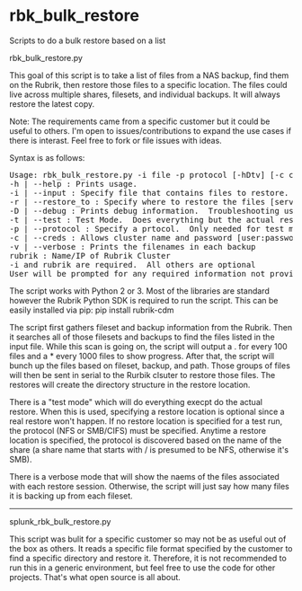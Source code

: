 # rbk_bulk_restore
Scripts to do a bulk restore based on a list

rbk_bulk_restore.py

This goal of this script is to take a list of files from a NAS backup, find them on the Rubrik, then restore those files to a specific location.
The files could live across multiple shares, filesets, and individual backups.  It will always restore the latest copy.

Note: The requirements came from a specific customer but it could be useful to others.  I'm open to issues/contributions to expand the use cases if there is interast.  Feel free to fork or file issues with ideas.

Syntax is as follows:
<pre>
Usage: rbk_bulk_restore.py -i file -p protocol [-hDtv] [-c creds] [-r location] rubrik
-h | --help : Prints usage.
-i | --input : Specify file that contains files to restore.
-r | --restore_to : Specify where to restore the files [server:share:folder]
-D | --debug : Prints debug information.  Troubleshooting use only
-t | --test : Test Mode.  Does everything but the actual restore
-p | --protocol : Specify a prtocol.  Only needed for test mode without -r
-c | --creds : Allows cluster name and password [user:password].
-v | --verbose : Prints the filenames in each backup
rubrik : Name/IP of Rubrik Cluster
-i and rubrik are required.  All others are optional
User will be prompted for any required information not provided in CLI</pre>

The script works with Python 2 or 3.  Most of the libraries are standard however the Rubrik Python SDK is required to run the script.  This can be easily installed via pip:  pip install rubrik-cdm

The script first gathers fileset and backup information from the Rubrik.  Then it searches all of those filesets and backups to find the files listed in the input file.  While this scan is going on, the script will output a . for every 100 files and a * every 1000 files to show progress.
After that, the script will bunch up the files based on fileset, backup, and path.  Those groups of files will then be sent in serial to the Rurbik clsuter to restore those files.  The restores will create the directory structure in the restore location.

There is a "test mode" which will do everything execpt do the actual restore.  When this is used, specifying a restore location is optional since a real restore won't happen.  If no restore location is specified for a test run, the protocol (NFS or SMB/CIFS) must be specified.  Anytime a restore location is specified, the protocol is discovered based on the name of the share (a share name that starts with / is presumed to be NFS, otherwise it's SMB).

There is a verbose mode that will show the naems of the files associated with each restore session.  Otherwise, the script will just say how many files it is backing up from each fileset.


----

splunk_rbk_bulk_restore.py

This script was bulit for a specific customer so may not be as useful out of the box as others.  It reads a specific file format specified by the customer to find a specific directory and restore it.  Therefore, it is not recommended to run this in a generic environment, but feel free to use the code for other projects.  That's what open source is all about.
